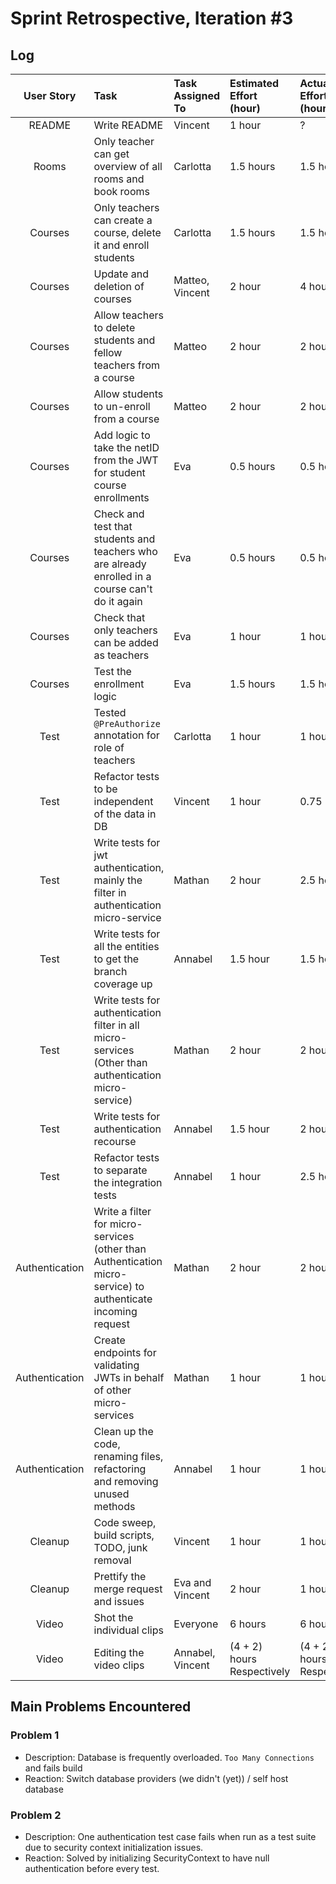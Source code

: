 # Sprint Retrospective, Iteration #3


## Log

|   User Story   | Task                                                                                                         | Task Assigned To | Estimated Effort (hour)    | Actual Effort (hour)       | Done (Y/n) | Notes |
| :------------: | :----------------------------------------------------------------------------------------------------------- | :--------------- | :------------------------- | :------------------------- | :--------: | :---: |
|     README     | Write README                                                                                                 | Vincent          | 1 hour                     | ?                          |     Y      |       |
|     Rooms      | Only teacher can get overview of all rooms and book rooms                                                    | Carlotta         | 1.5 hours                  | 1.5 hours                  |     Y      |       |
|    Courses     | Only teachers can create a course, delete it and enroll students                                             | Carlotta         | 1.5 hours                  | 1.5 hours                  |     Y      |       |
|    Courses     | Update and deletion of courses                                                                               | Matteo, Vincent  | 2 hour                     | 4 hour                     |     Y      |       |
|    Courses     | Allow teachers to delete students and fellow teachers from a course                                          | Matteo           | 2 hour                     | 2 hour?                    |     Y      |       |
|    Courses     | Allow students to un-enroll from a course                                                                    | Matteo           | 2 hour                     | 2 hour ?                   |     Y      |       |
|    Courses     | Add logic to take the netID from the JWT for student course enrollments                                      | Eva              | 0.5 hours                  | 0.5 hours                  |     Y      |       |
|    Courses     | Check and test that students and teachers who are already enrolled in a course can't do it again             | Eva              | 0.5 hours                  | 0.5 hours                  |     Y      |       |
|    Courses     | Check that only teachers can be added as teachers                                                            | Eva              | 1 hour                     | 1 hour                     |     Y      |       |
|    Courses     | Test the enrollment logic                                                                                    | Eva              | 1.5 hours                  | 1.5 hours                  |     Y      |       |
|      Test      | Tested `@PreAuthorize` annotation for role of teachers                                                       | Carlotta         | 1 hour                     | 1 hour                     |     Y      |       |
|      Test      | Refactor tests to be independent of the data in DB                                                           | Vincent          | 1 hour                     | 0.75 hour                  |     Y      |       |
|      Test      | Write tests for jwt authentication, mainly the filter in authentication micro-service                        | Mathan           | 2 hour                     | 2.5 hour                   |     Y      |       |
|      Test      | Write tests for all the entities to get the branch coverage up                                               | Annabel          | 1.5 hour                   | 1.5 hour                   |     Y      |       |
|      Test      | Write tests for authentication filter in all micro-services (Other than authentication micro-service)        | Mathan           | 2 hour                     | 2 hour                     |     Y      |       |
|      Test      | Write tests for authentication recourse                                                                      | Annabel          | 1.5 hour                   | 2 hour                     |     Y      |       |
|      Test      | Refactor tests to separate the integration tests                                                             | Annabel          | 1 hour                     | 2.5 hour                   |     Y      |       |
| Authentication | Write a filter for micro-services (other than Authentication micro-service) to authenticate incoming request | Mathan           | 2 hour                     | 2 hour                     |     Y      |       |
| Authentication | Create endpoints for validating JWTs in behalf of other micro-services                                       | Mathan           | 1 hour                     | 1 hour                     |     Y      |       |
| Authentication | Clean up the code, renaming files, refactoring and removing unused methods                                   | Annabel          | 1 hour                     | 1 hour                     |     Y      |       |
|    Cleanup     | Code sweep, build scripts, TODO, junk removal                                                                | Vincent          | 1 hour                     | 1 hour                     |     Y      |       |
|    Cleanup     | Prettify the merge request and issues                                                                        | Eva and Vincent  | 2 hour                     | 1 hour                     |     Y      |       |
|     Video      | Shot the individual clips                                                                                    | Everyone         | 6 hours                    | 6 hours                    |     Y      |       |
|     Video      | Editing the video clips                                                                                      | Annabel, Vincent | (4 + 2) hours Respectively | (4 + 2) hours Respectively |     Y      |       |

## Main Problems Encountered

### Problem 1

- Description: Database is frequently overloaded. `Too Many Connections` and fails build
- Reaction: Switch database providers (we didn't (yet)) / self host database

### Problem 2

- Description: One authentication test case fails when run as a test suite due to security context initialization issues.
- Reaction: Solved by initializing SecurityContext to have null authentication before every test.